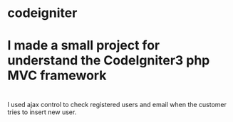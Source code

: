 # codeigniter

# I made a small project for understand the CodeIgniter3 php MVC framework
#
I used ajax control to check registered users and email when the customer tries to insert new user.

